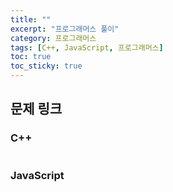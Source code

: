 ```yaml
---
title: ""
excerpt: "프로그래머스 풀이"
category: 프로그래머스
tags: [C++, JavaScript, 프로그래머스]
toc: true
toc_sticky: true
---
```


## 문제 링크

[]()

### C++

```cpp

```

### JavaScript

```js

```
